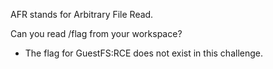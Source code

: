 AFR stands for Arbitrary File Read.

Can you read /flag from your workspace?
* The flag for GuestFS:RCE does not exist in this challenge. 
